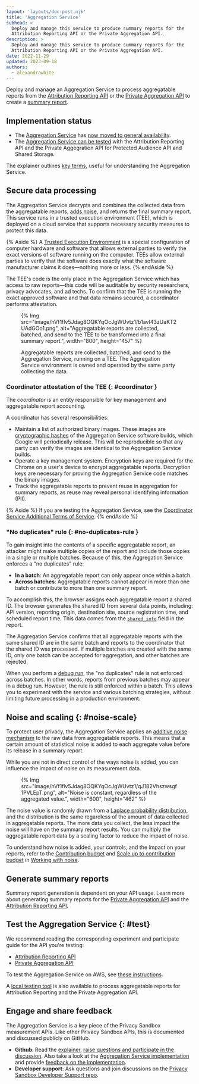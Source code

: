 ```yaml
---
layout: 'layouts/doc-post.njk'
title: 'Aggregation Service'
subhead: >
  Deploy and manage this service to produce summary reports for the
  Attribution Reporting API or the Private Aggregation API.
description: >
  Deploy and manage this service to produce summary reports for the
  Attribution Reporting API or the Private Aggregation API.
date: 2022-11-29
updated: 2023-09-18
authors:
  - alexandrawhite
---
```


Deploy and manage an Aggregation Service to process aggregatable
reports from the
[Attribution Reporting API](/docs/privacy-sandbox/attribution-reporting/) or
the [Private Aggregation API](/docs/privacy-sandbox/private-aggregation/) to
create a [summary report](/docs/privacy-sandbox/summary-report/).

## Implementation status

* The [Aggregation Service](https://github.com/WICG/attribution-reporting-api/blob/main/AGGREGATION_SERVICE_TEE.md)
  has [now moved to general availability](/blog/privacy-sandbox-launch/).
* The [Aggregation Service can be tested](#test) with the
  Attribution Reporting API and the Private Aggegration API for Protected Audience API and Shared Storage.

The explainer outlines
[key terms](https://github.com/WICG/attribution-reporting-api/blob/main/AGGREGATION_SERVICE_TEE.md#key-terms),
useful for understanding the Aggregation Service.

## Secure data processing

The Aggregation Service decrypts and combines the collected data from the aggregatable reports, [adds noise](#noise-scale), and returns the final summary report. This service runs in a trusted execution environment (TEE), which is deployed on a cloud service that supports necessary security measures to protect this data.

{% Aside %}
A [Trusted Execution Environment](https://en.wikipedia.org/wiki/Trusted_execution_environment)
is a special configuration of computer hardware and software that allows
external parties to verify the exact versions of software running on the
computer. TEEs allow external parties to verify that the software does exactly
what the software manufacturer claims it does—nothing more or less.
{% endAside %}

The TEE's code is the only place in the Aggregation Service which has access to
raw reports&mdash;this code will be auditable by security researchers, privacy
advocates, and ad techs. To confirm that the TEE is running the exact approved
software and that data remains secured, a coordinator performs attestation.

<figure>
{% Img
  src="image/hVf1flv5Jdag8OQKYqOcJgWUvtz1/b1avI43zUaKT2UAdGOo1.png",
  alt="Aggregatable reports are collected, batched, and send to the TEE to be transformed into a final summary report.",
  width="800", height="457"
%}
<figcaption>
  <p>Aggregatable reports are collected, batched, and send to the Aggregation Service, running on a TEE. The Aggregation Service environment is owned and operated by the same party collecting the data.</p>
</figure>

### Coordinator attestation of the TEE {: #coordinator }

The _coordinator_ is an entity responsible for key management and aggregatable
report accounting.

A coordinator has several responsibilities: 

* Maintain a list of authorized binary images. These images are
  [cryptographic hashes](https://en.wikipedia.org/wiki/Cryptographic_hash_function)
  of the Aggregation Service software builds, which Google will periodically
  release. This will be reproducible so that any party can verify the images
  are identical to the Aggregation Service builds.
* Operate a key management system. Encryption keys are required for the Chrome
  on a user's device to encrypt aggregatable reports. Decryption keys are
  necessary for proving the Aggregation Service code matches the binary images.
* Track the aggregatable reports to prevent reuse in aggregation for summary
  reports, as reuse may reveal personal identifying information (PII).

{% Aside %}
If you are testing the Aggregation Service, see the [Coordinator Service
Additional Terms of Service](/docs/privacy-sandbox/aggregation-service/tos/).
{% endAside %}

### "No duplicates" rule {: #no-duplicates-rule }

To gain insight into the contents of a specific aggregatable report, an
attacker might make multiple copies of the report and include those copies in a
single or multiple batches. Because of this, the Aggregation Service enforces a
"no duplicates" rule:

* **In a batch**: An aggregatable report can only appear once within a batch.
* **Across batches**: Aggregatable reports cannot appear in more than one batch or contribute to more than one summary report.

To accomplish this, the browser assigns each aggregatable report a shared ID.
The browser generates the shared ID from several data points, including: API
version, reporting origin, destination site, source registration time, and
scheduled report time. This data comes from the
[`shared_info`](https://github.com/WICG/attribution-reporting-api/blob/main/AGGREGATE.md#aggregatable-reports) field in the report.

The Aggregation Service confirms that all aggregatable reports with the same
shared ID are in the same batch and reports to the coordinator that the shared
ID was processed. If multiple batches are created with the same ID, only one
batch can be accepted for aggregation, and other batches are rejected. 

When you perform a [debug run](https://github.com/privacysandbox/aggregation-service/blob/main/docs/DEBUGGING.md),
the "no duplicates" rule is not enforced across batches.  In other words,
reports from previous batches may appear in a debug run. However, the rule is
still enforced within a batch. This allows you to experiment with the service
and various batching strategies, without limiting future processing in a
production environment.

## Noise and scaling {: #noise-scale}

To protect user privacy, the Aggregation Service applies an
[additive noise mechanism](https://en.wikipedia.org/wiki/Additive_noise_mechanisms)
to the raw data from aggregatable reports. This means that a certain amount of
statistical noise is added to each aggregate value before its release in a
summary report. 

While you are not in direct control of the ways noise is added, you can
influence the impact of noise on its measurement data.

<figure>
{% Img
  src="image/hVf1flv5Jdag8OQKYqOcJgWUvtz1/qJ182Vhszwsgf1PVLEpT.png",
  alt="Noise is constant, regardless of the aggregated value.",
  width="600", height="462"
%}
</figure>

The noise value is randomly drawn from a
[Laplace probability distribution](https://en.wikipedia.org/wiki/Laplace_distribution),
and the distribution is the same regardless of the amount of data collected in
aggregatable reports. The more data you collect, the less impact the noise will
have on the summary report results. You can multiply the aggregatable report
data by a scaling factor to reduce the impact of noise.

To understand how noise is added, your controls, and the impact on your
reports, refer to the
[Contribution budget](/docs/privacy-sandbox/attribution-reporting/contribution-budget/) and [Scale up to contribution budget](/docs/privacy-sandbox/attribution-reporting/working-with-noise/#scale-up-to-contribution-budget) in [Working with noise](/docs/privacy-sandbox/attribution-reporting/working-with-noise/).

## Generate summary reports

Summary report generation is dependent on your API usage. Learn more about
generating summary reports for the
[Private Aggregation API](/docs/privacy-sandbox/private-aggregation/) 
and the [Attribution Reporting API](/docs/privacy-sandbox/attribution-reporting/).

## Test the Aggregation Service {: #test}

We recommend reading the corresponding experiment and participate guide for the API you're testing:

* [Attribution Reporting API](/docs/privacy-sandbox/attribution-reporting-experiment/)
* [Private Aggregation API](/docs/privacy-sandbox/private-aggregation-experiment/)

To test the Aggregation Service on AWS, see [these instructions](https://github.com/privacysandbox/aggregation-service/blob/main/README.md#test-on-aws-with-support-for-encrypted-reports). 

A [local testing tool](https://github.com/privacysandbox/aggregation-service/blob/main/README.md) is also available to process aggregatable reports for Attribution Reporting and the Private Aggregation API.

## Engage and share feedback

The Aggregation Service is a key piece of the Privacy Sandbox measurement APIs. Like other Privacy Sandbox APIs, this is documented and discussed publicly on GitHub.
  
* **Github**: Read the [explainer](https://github.com/WICG/attribution-reporting-api/blob/main/AGGREGATION_SERVICE_TEE.md), [raise questions and participate in the discussion](https://github.com/WICG/attribution-reporting-api/issues). Also take a look at the [Aggregation Service implementation](https://github.com/privacysandbox/aggregation-service) and provide [feedback on the implementation](https://github.com/privacysandbox/aggregation-service/issues).
* **Developer support**: Ask questions and join discussions on the [Privacy Sandbox Developer Support repo](https://github.com/GoogleChromeLabs/privacy-sandbox-dev-support).
